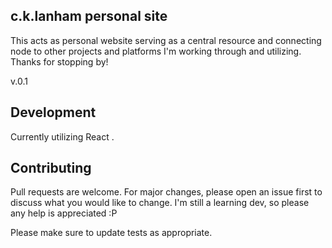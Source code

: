 ## c.k.lanham personal site

This acts as personal website serving as a central resource and connecting node to other projects and platforms I'm working through and utilizing. Thanks for stopping by!

v.0.1

## Development

Currently utilizing React .

## Contributing

Pull requests are welcome. For major changes, please open an issue first
to discuss what you would like to change. I'm still a learning dev, so please any help is appreciated :P

Please make sure to update tests as appropriate.